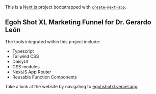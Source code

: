 This is a [Next.js](https://nextjs.org/) project bootstrapped with [`create-next-app`](https://github.com/vercel/next.js/tree/canary/packages/create-next-app).

## Egoh Shot XL Marketing Funnel for Dr. Gerardo León

The tools integrated within this project include:

- Typescript
- Tailwind CSS
- DaisyUI
- CSS modules
- NextJS App Router
- Reusable Function Components

Take a look at the website by navigating to [egohshotxl.vercel.app](https://egohshotxl.vercel.app/).


